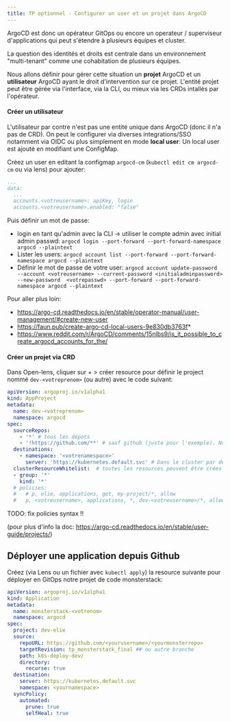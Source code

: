 ```yaml
---
title: TP optionnel - Configurer un user et un projet dans ArgoCD 
---
```


ArgoCD est donc un opérateur GitOps ou encore un operateur / superviseur d'applications qui peut s'étendre à plusieurs équipes et cluster.

La question des identités et droits est centrale dans un environnement "multi-tenant" comme une cohabitation de plusieurs équipes.

Nous allons définir pour gérer cette situation un **projet** ArgoCD et un **utilisateur** ArgoCD ayant le droit d'intervention sur ce projet. L'entité projet peut être gérée via l'interface, via la CLI, ou mieux via les CRDs intallés par l'opérateur.

#### Créer un utilisateur

L'utilisateur par contre n'est pas une entité unique dans ArgoCD (donc il n'a pas de CRD). On peut le configurer via diverses integrations/SSO notamment via OIDC ou plus simplement en mode **local user**:
Un local user est ajouté en modifiant une ConfigMap.

Créez un user en editant la configmap `argocd-cm` (`kubectl edit cm argocd-cm` ou via lens) pour ajouter:

```yaml
...
data:
  ...
  accounts.<votreusername>: apiKey, login
  accounts.<votreusername>.enabled: "false"
```

Puis définir un mot de passe:

- login en tant qu'admin avec la CLI -> utiliser le compte admin avec initial admin passwd: `argocd login --port-forward --port-forward-namespace argocd --plaintext`
- Lister les users: `argocd account list --port-forward --port-forward-namespace argocd --plaintext`
- Définir le mot de passe de votre user: `argocd account update-password --account <votreusername> --current-password <initialadminpassword> --new-password  <votrepasswd> --port-forward --port-forward-namespace argocd --plaintext`

Pour aller plus loin:

- https://argo-cd.readthedocs.io/en/stable/operator-manual/user-management/#create-new-user
- https://faun.pub/create-argo-cd-local-users-9e830db3763f*
- https://www.reddit.com/r/ArgoCD/comments/15nlbs9/is_it_possible_to_create_argocd_accounts_for_the/


#### Créer un projet via CRD

Dans Open-lens, cliquer sur + > créer resource pour définir le project nommé `dev-<votreprenom>` (ou autre) avec le code suivant:


```yaml
apiVersion: argoproj.io/v1alpha1
kind: AppProject
metadata:
  name: dev-<votreprenom>
  namespace: argocd
spec:
  sourceRepos:
    - '*' # tous les dépots
    - '!https://github.com/**' # sauf github (juste pour l'exemple). Nous utiliserons gitlab par la suite
  destinations:
    - namespace: '<votrenamespace>'
      server: 'https://kubernetes.default.svc' # Dans le cluster par défaut
  clusterResourceWhitelist:  # toutes les resources peuvent être crées
  - group: '*'
    kind: '*'
  # policies:
  #   # p, elie, applications, get, my-project/*, allow
  #   p, <votreusername>, applications, *, dev-<votreusername>/*, allow
```

TODO: fix policies syntax !!

(pour plus d'info la doc: https://argo-cd.readthedocs.io/en/stable/user-guide/projects/)


## Déployer une application depuis Github


Créez (via Lens ou un fichier avec `kubectl apply`) la resource suivante pour déployer en GitOps notre projet de code monsterstack:

```yaml
apiVersion: argoproj.io/v1alpha1
kind: Application
metadata:
  name: monsterstack-<votrenom>
  namespace: argocd
spec:
  project: dev-elie
  source:
    repoURL: https://github.com/<yourusername>/<yourmonsterrepo>
    targetRevision: tp_monsterstack_final ## ou autre branche
    path: k8s-deploy-dev/
    directory:
      recurse: true
  destination:
    server: https://kubernetes.default.svc
    namespace: <yournamespace>
  syncPolicy:
    automated:
      prune: true
      selfHeal: true
```